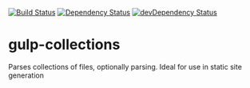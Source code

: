 [![Build Status](https://travis-ci.org/alexsomeoddpilot/gulp-collections.svg?branch=v1.1.0)](https://travis-ci.org/alexsomeoddpilot/gulp-collections)
[![Dependency Status](https://david-dm.org/alexsomeoddpilot/gulp-collections.svg)](https://david-dm.org/alexsomeoddpilot/gulp-collections)
[![devDependency Status](https://david-dm.org/alexsomeoddpilot/gulp-collections/dev-status.svg)](https://david-dm.org/alexsomeoddpilot/gulp-collections#info=devDependencies)

# gulp-collections
Parses collections of files, optionally parsing. Ideal for use in static site generation
